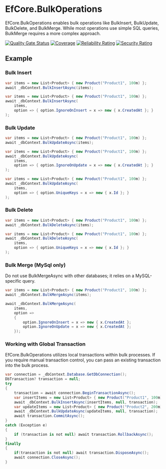 # EfCore.BulkOperations

EfCore.BulkOperations enables bulk operations like BulkInsert, BulkUpdate, BulkDelete, and BulkMerge. While most operations use simple SQL queries, BulkMerge requires a more complex approach.

[![Quality Gate Status](https://sonarcloud.io/api/project_badges/measure?project=hongjs_EfCore.BulkOperations&metric=alert_status)](https://sonarcloud.io/summary/new_code?id=hongjs_EfCore.BulkOperations) [![Coverage](https://sonarcloud.io/api/project_badges/measure?project=hongjs_EfCore.BulkOperations&metric=coverage)](https://sonarcloud.io/summary/new_code?id=hongjs_EfCore.BulkOperations) [![Reliability Rating](https://sonarcloud.io/api/project_badges/measure?project=hongjs_EfCore.BulkOperations&metric=reliability_rating)](https://sonarcloud.io/summary/new_code?id=hongjs_EfCore.BulkOperations) [![Security Rating](https://sonarcloud.io/api/project_badges/measure?project=hongjs_EfCore.BulkOperations&metric=security_rating)](https://sonarcloud.io/summary/new_code?id=hongjs_EfCore.BulkOperations)

## Example

### Bulk Insert
```csharp
var items = new List<Product> { new Product("Product1", 100m) };
await _dbContext.BulkInsertAsync(items);
```

```csharp
var items = new List<Product> { new Product("Product1", 100m) };
await _dbContext.BulkInsertAsync(
    items, 
    option => { option.IgnoreOnInsert = x => new { x.CreatedAt }; }
);
```

### Bulk Update
```csharp
var items = new List<Product> { new Product("Product1", 100m) };
await _dbContext.BulkUpdateAsync(items);
```

```csharp
var items = new List<Product> { new Product("Product1", 100m) };
await _dbContext.BulkUpdateAsync(
    items, 
    option => { option.IgnoreOnUpdate = x => new { x.CreatedAt }; }
);
```

```csharp
var items = new List<Product> { new Product("Product1", 100m) };
await _dbContext.BulkUpdateAsync(
    items, 
    option => { option.UniqueKeys = x => new { x.Id }; }
);
```

### Bulk Delete
```csharp
var items = new List<Product> { new Product("Product1", 100m) };
await _dbContext.BulkDeleteAsync(items);
```
```csharp
var items = new List<Product> { new Product("Product1", 100m) };
await _dbContext.BulkDeleteAsync(
    items, 
    option => { option.UniqueKeys = x => new { x.Id }; }
);
```



### Bulk Merge (MySql only)

Do not use BulkMergeAsync with other databases; it relies on a MySQL-specific query.

```csharp
var items = new List<Product> { new Product("Product1", 100m) };
await _dbContext.BulkMergeAsync(items);
```

```csharp
await _dbContext.BulkMergeAsync(
    items,
    option =>
    {
        option.IgnoreOnInsert = x => new { x.CreatedAt };
        option.IgnoreOnUpdate = x => new { x.CreatedAt };
    });
```

### Working with Global Transaction
EfCore.BulkOperations utilizes local transactions within bulk processes. If you require manual transaction control, you can pass an existing transaction into the bulk process.


```csharp
var connection = _dbContext.Database.GetDbConnection();
DbTransaction? transaction = null;
try
{
    transaction = await connection.BeginTransactionAsync();
    var insertItems = new List<Product> { new Product("Product1", 100m) };
    await _dbContext.BulkInsertAsync(insertItems, null, transaction);
    var updateItems = new List<Product> { new Product("Product2", 200m) };
    await _dbContext.BulkUpdateAsync(updateItems, null, transaction);
    await transaction.CommitAsync();
}
catch (Exception e)
{
    if (transaction is not null) await transaction.RollbackAsync();
}
finally
{
    if(transaction is not null) await transaction.DisposeAsync();
    await connection.CloseAsync();
}
```
